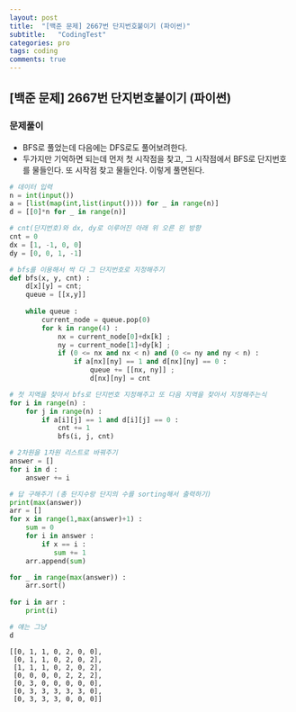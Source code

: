 ```yaml
---
layout: post
title:  "[백준 문제] 2667번 단지번호붙이기 (파이썬)"
subtitle:   "CodingTest"
categories: pro
tags: coding
comments: true
---
```


## [백준 문제] 2667번 단지번호붙이기 (파이썬)


### 문제풀이

- BFS로 풀었는데 다음에는 DFS로도 풀어보려한다.
- 두가지만 기억하면 되는데 먼저 첫 시작점을 찾고, 그 시작점에서 BFS로 단지번호를 물들인다. 또 시작점 찾고 물들인다. 이렇게 풀면된다.


```python
# 데이터 입력
n = int(input())
a = [list(map(int,list(input()))) for _ in range(n)]
d = [[0]*n for _ in range(n)]

# cnt(단지번호)와 dx, dy로 이루어진 아래 위 오른 왼 방향
cnt = 0
dx = [1, -1, 0, 0]
dy = [0, 0, 1, -1]

# bfs를 이용해서 싹 다 그 단지번호로 지정해주기
def bfs(x, y, cnt) :
    d[x][y] = cnt;
    queue = [[x,y]]
    
    while queue :
        current_node = queue.pop(0)
        for k in range(4) :
            nx = current_node[0]+dx[k] ;
            ny = current_node[1]+dy[k] ;
            if (0 <= nx and nx < n) and (0 <= ny and ny < n) :
                if a[nx][ny] == 1 and d[nx][ny] == 0 :
                    queue += [[nx, ny]] ;
                    d[nx][ny] = cnt

# 첫 지역을 찾아서 bfs로 단지번호 지정해주고 또 다음 지역을 찾아서 지정해주는식
for i in range(n) :
    for j in range(n) :
        if a[i][j] == 1 and d[i][j] == 0 :
            cnt += 1
            bfs(i, j, cnt)

# 2차원을 1차원 리스트로 바꿔주기
answer = []
for i in d :
    answer += i

# 답 구해주기 (총 단지수랑 단지의 수를 sorting해서 출력하기)
print(max(answer))
arr = []
for x in range(1,max(answer)+1) :
    sum = 0
    for i in answer :
        if x == i :
           sum += 1
    arr.append(sum)

for _ in range(max(answer)) :
    arr.sort()
    
for i in arr :
    print(i)
```


```python
# 얘는 그냥 
d
```




    [[0, 1, 1, 0, 2, 0, 0],
     [0, 1, 1, 0, 2, 0, 2],
     [1, 1, 1, 0, 2, 0, 2],
     [0, 0, 0, 0, 2, 2, 2],
     [0, 3, 0, 0, 0, 0, 0],
     [0, 3, 3, 3, 3, 3, 0],
     [0, 3, 3, 3, 0, 0, 0]]


